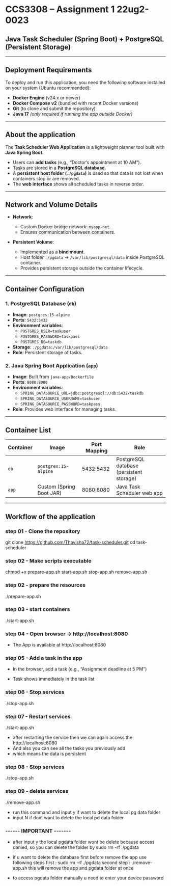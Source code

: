 # CCS3308 – Assignment 1 22ug2-0023  
## Java Task Scheduler (Spring Boot) + PostgreSQL (Persistent Storage)

---

##  Deployment Requirements
To deploy and run this application, you need the following software installed on your system (Ubuntu recommended):

- **Docker Engine** (v24.x or newer) 
- **Docker Compose v2** (bundled with recent Docker versions) 
- **Git** (to clone and submit the repository) 
- **Java 17** *(only required if running the app outside Docker)*

---

## About the application
The **Task Scheduler Web Application** is a lightweight planner tool built with **Java Spring Boot**. 

- Users can **add tasks** (e.g., “Doctor’s appointment at 10 AM”). 
- Tasks are stored in a **PostgreSQL database**. 
- A **persistent host folder (`./pgdata`)** is used so that data is not lost when containers stop or are removed. 
- The **web interface** shows all scheduled tasks in reverse order. 

---

##  Network and Volume Details
- **Network**: 
  - Custom Docker bridge network: `myapp-net`. 
  - Ensures communication between containers. 

- **Persistent Volume**: 
  - Implemented as a **bind mount**. 
  - Host folder `./pgdata` → `/var/lib/postgresql/data` inside PostgreSQL container. 
  - Provides persistent storage outside the container lifecycle. 

---

## Container Configuration
### 1. PostgreSQL Database (`db`)
- **Image**: `postgres:15-alpine` 
- **Ports**: `5432:5432` 
- **Environment variables**: 
  - `POSTGRES_USER=taskuser` 
  - `POSTGRES_PASSWORD=taskpass` 
  - `POSTGRES_DB=taskdb` 
- **Storage**: `./pgdata:/var/lib/postgresql/data` 
- **Role**: Persistent storage of tasks. 

### 2. Java Spring Boot Application (`app`)
- **Image**: Built from `java-app/Dockerfile` 
- **Ports**: `8080:8080` 
- **Environment variables**: 
  - `SPRING_DATASOURCE_URL=jdbc:postgresql://db:5432/taskdb` 
  - `SPRING_DATASOURCE_USERNAME=taskuser` 
  - `SPRING_DATASOURCE_PASSWORD=taskpass` 
- **Role**: Provides web interface for managing tasks. 

---

## Container List
| Container | Image                     | Port Mapping | Role                                     |
|-----------|---------------------------|--------------|------------------------------------------|
| `db`      | `postgres:15-alpine`      | 5432:5432    | PostgreSQL database (persistent storage) |
| `app`     | Custom (Spring Boot JAR)  | 8080:8080    | Java Task Scheduler web app              |


-----------------------------------------------------------------------------------------
## Workflow of the application

### step 01 - Clone the repository
git clone https://github.com/Thavisha72/task-scheduler.git
cd task-scheduler

### step 02 - Make scripts executable
chmod +x prepare-app.sh start-app.sh stop-app.sh remove-app.sh

### step 02 - prepare the resources
./prepare-app.sh

### step 03 - start containers
./start-app.sh

### step 04 - Open browser → http://localhost:8080

- The App is available at http://localhost:8080

### step 05 - Add a task in the app

- In the browser, add a task (e.g., “Assignment deadline at 5 PM”)

- Task shows immediately in the task list

### step 06 - Stop services
./stop-app.sh

### step 07 - Restart services
./start-app.sh
- after restarting the service then we can again access the http://localhost:8080
- And also you can see all the tasks you previously add
- which means the data is persistent
### step 08 - Stop services
./stop-app.sh 

### step 09 - delete services
./remove-app.sh

- run this command and input y if want to delete the local pg data folder
- input N if dont want to delete the local pd data folder

### ------ IMPORTANT -------

- after input y the local pgdata folder wont be delete because access danied, so you can delete the folder by
sudo rm -rf ./pgdata
 
- if u want to delete the database first before remove the app use following steps
first : sudo rm -rf ./pgdata
second step : ./remove-app.sh
this will remove the app and pgdata folder at once
   
- to access pgdata folder manually u need to enter your device password

